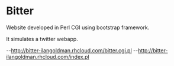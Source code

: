 # Bitter

Website developed in Perl CGI using bootstrap framework.

It simulates a twitter webapp.

--http://bitter-ilangoldman.rhcloud.com/bitter.cgi.pl
--http://bitter-ilangoldman.rhcloud.com/index.pl
